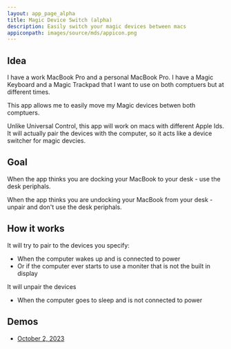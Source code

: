 ```yaml
---
layout: app_page_alpha
title: Magic Device Switch (alpha)
description: Easily switch your magic devices between macs
appiconpath: images/source/mds/appicon.png
---
```


## Idea

I have a work MacBook Pro and a personal MacBook Pro. I have a Magic Keyboard and a Magic Trackpad that I want to use on both comptuers but at different times.

This app allows me to easily move my Magic devices betwen both comptuers.

Unlike Universal Control, this app will work on macs with different Apple Ids. It will actually pair the devices with the computer, so it acts like a device switcher for magic devcies.


## Goal
When the app thinks you are docking your MacBook to your desk - use the desk periphals.

When the app thinks you are undocking your MacBook from your desk - unpair and don't use the desk periphals. 


## How it works

It will try to pair to the devices you specify:
- When the computer wakes up and is connected to power
- Or if the computer ever starts to use a moniter that is not the built in display

It will unpair the devices
- When the computer goes to sleep and is not connected to power


## Demos
- [October 2, 2023](https://youtu.be/fjPh_z38XdM)